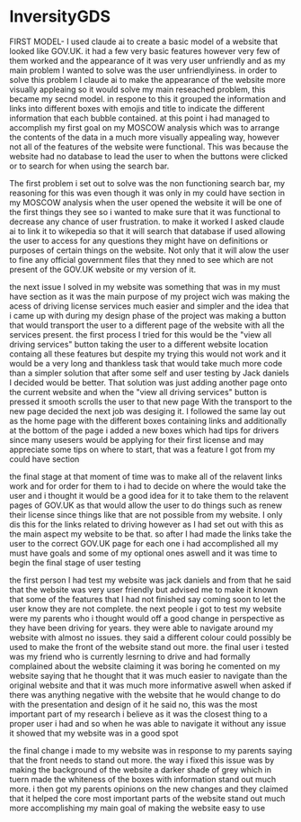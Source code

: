 # InversityGDS
FIRST MODEL- I used claude ai to create a basic model of a website that looked like GOV.UK.
it had a few very basic features however very few of them worked and the appearance of it was very user unfriendly and as my main problem I wanted to solve was the user unfriendlyiness.
in order to solve this problem I claude ai to make the appearance of the website more visually appleaing so it would solve my main reseached problem, this became my secnd model.
in respone to this it grouped the information and links into different boxes with emojis and title to indicate the different information that each bubble contained.
at this point i had managed to accomplish my first goal on my MOSCOW analysis which was to arrange the contents of the data in a much more visually appealing way, however not all of the features of the website were functional. This was because the website had no database to lead the user to when the buttons were clicked or to search for when using the search bar.

The first problem i set out to solve was the non functioning search bar, my reasoning for this was even though it was only in my could have section in my MOSCOW analysis when the user opened the website it will be one of the first things they see so i wanted to make sure that it was functional to decrease any chance of user frustration.
to make it worked I asked claude ai to link it to wikepedia so that it will search that database if used allowing the user to access for any questions they might have on definitions or purposes of certain things on the website. Not only that it will alow the user to fine any official government files that they nned to see which are not present of the GOV.UK website or my version of it.

the next issue I solved in my website was something that was in my must have section as it was the main purpose of my project wich was making the acess of driving license services much easier and simpler and the idea that i came up with during my design phase of the project was making a button that would transport the user to a different page of the website with all the services present.
the first process I tried for this would be the "view all driving services" button taking the user to a different website location containg all these features but despite my trying this would not work and it would be a very long and thankless task that would take much more code than a simpler solution that after some self and user testing by Jack daniels I decided would be better.
That solution was just adding another page onto the current website and when the "view all driving services" button is pressed it smooth scrolls the user to that new page 
With the transport to the new page decided the next job was desiging it. I followed the same lay out as the home page with the different boxes containing links and additionally at the bottom of the page i added a new boxes which had tips for drivers since many usesers would be applying for their first license and may appreciate some tips on where to start, that was a feature I got from my could have section

the final stage at that moment of time was to make all of the relavent links work and for order for them to i had to decide on where the would take the user and i thought it would be a good idea for it to take them to the relavent pages of GOV.UK as that would allow the user to do things such as renew their license since things like that are not possible from my website.
I only dis this for the links related to driving however as I had set out with this as the main aspect my website to be that.
so after I had made the links take the user to the correct GOV.UK page for each one i had accomplished all my must have goals and some of my optional ones aswell and it was time to begin the final stage of user testing

the first person I had test my website was jack daniels and from that he said that the website was very user friendly but advised me to make it known that some of the features that I had not finished say coming soon to let the user know they are not complete.
the next people i got to test my website were my parents who i thought would off a good change in perspective as they have been driving for years.
they were able to navigate around my website with almost no issues.
they said a different colour could possibly be used to make the front of the website stand out more.
the final user i tested was my friend who is currently lesrning to drive and had formally complained about the website claiming it was boring
he comented on my website saying that he thought that it was much easier to navigate than the original website and that it was much more informative aswell
when asked if there was anything negative with the website that he would change to do with the presentation and design of it he said no, this was the most important part of my research i believe as it was the closest thing to a proper user i had and so when he was able to navigate it without any issue it showed that my website was in a good spot

the final change i made to my website was in response to my parents saying that the front needs to stand out more.
the way i fixed this issue was by making the background of the website a darker shade of grey which in tuern made the whiteness of the boxes with information stand out much more.
i then got my parents opinions on the new changes and they claimed that it helped the core most important parts of the website stand out much more accomplishing my main goal of making the website easy to use
